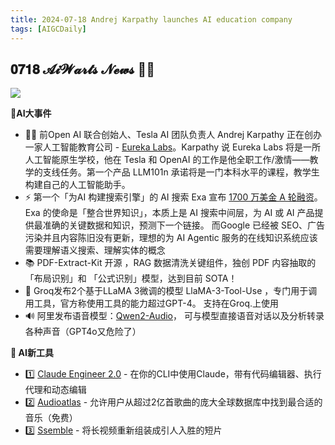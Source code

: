 ```yaml
---
title: 2024-07-18 Andrej Karpathy launches AI education company
tags: [AIGCDaily]
---
```


## 𝟎𝟕𝟏𝟖 𝓐𝓲𝓦𝓪𝓻𝓽𝓼 𝓝𝓮𝔀𝓼  🧙📰

![](https://cdn.jsdelivr.net/gh/donttal/imgbed/img/0ab5b35d9ff58b75c10a29aaff12116e.jpeg)

**🤯AI大事件**

- 🧑‍🏫 前Open AI 联合创始人、Tesla AI 团队负责人 Andrej Karpathy 正在创办一家人工智能教育公司 - [Eureka Labs](https://eurekalabs.ai)。Karpathy 说 Eureka Labs 将是一所人工智能原生学校，他在 Tesla 和 OpenAI 的工作是他全职工作/激情——教学的支线任务。第一个产品 LLM101n 承诺将是一门本科水平的课程，教学生构建自己的人工智能助手。
- ⚡️ 第一个「为AI 构建搜索引擎」的 AI 搜索 Exa 宣布 [1700 万美金 A 轮融资](https://x.com/tuturetom/status/1813577078069182690)。Exa 的使命是「整合世界知识」，本质上是 AI 搜索中间层，为 AI 或 AI 产品提供最准确的关键数据和知识，预测下一个链接。 而Google 已经被 SEO、广告污染并且内容陈旧没有更新，理想的为 AI Agentic 服务的在线知识系统应该需要理解语义搜索、理解实体的概念
- 📚 PDF-Extract-Kit 开源 ，RAG 数据清洗关键组件，独创 PDF 内容抽取的 「布局识别」和 「公式识别」模型，达到目前 SOTA！
- 🧰 Groq发布2个基于LLaMA 3微调的模型 LlaMA-3-Tool-Use ，专门用于调用工具，官方称使用工具的能力超过GPT-4。 支持在Groq.上使用
- 🔊 阿里发布语音模型：[Qwen2-Audio](https://x.com/imxiaohu/status/1813488257193370076)， 可与模型直接语音对话以及分析转录各种声音（GPT4o又危险了）

**🧰 AI新工具**

- 1️⃣ [Claude Engineer 2.0](https://x.com/skirano/status/1812943785237639218) - 在你的CLI中使用Claude，带有代码编辑器、执行代理和动态编辑
- 2️⃣ [Audioatlas](https://www.audioatlas.com/) - 允许用户从超过2亿首歌曲的庞大全球数据库中找到最合适的音乐（免费）
- 3️⃣ [Ssemble](https://www.ssemble.com/) - 将长视频重新组装成引人入胜的短片